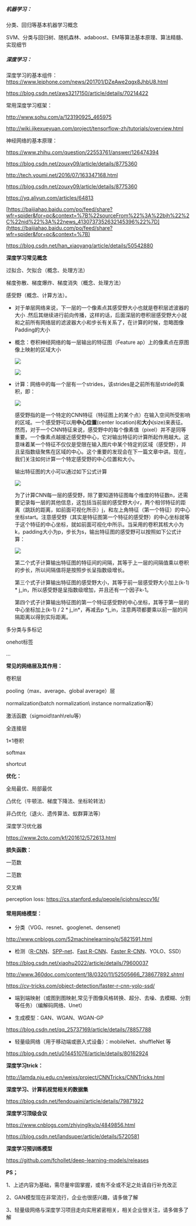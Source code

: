 ##### 机器学习：

分类、回归等基本机器学习概念

SVM、分类与回归树、随机森林、adaboost、EM等算法基本原理、算法精髓、实现细节

 

##### 深度学习：

深度学习的基本组件：<https://www.leiphone.com/news/201701/DZeAwe2qgx8JhbU8.html>

<https://blog.csdn.net/aws3217150/article/details/70214422>

常用深度学习框架：

<http://www.sohu.com/a/123190925_465975>

<http://wiki.jikexueyuan.com/project/tensorflow-zh/tutorials/overview.html>

神经网络的基本原理：

<https://www.zhihu.com/question/22553761/answer/126474394>

<https://blog.csdn.net/zouxy09/article/details/8775360>

<http://tech.youmi.net/2016/07/163347168.html>

<https://blog.csdn.net/zouxy09/article/details/8775360>

<https://yq.aliyun.com/articles/64813>

[https://baijiahao.baidu.com/po/feed/share?wfr=spider&for=pc&context=%7B%22sourceFrom%22%3A%22bjh%22%2C%22nid%22%3A%22news_4130737352632145396%22%7D](https://baijiahao.baidu.com/po/feed/share?wfr=spider&for=pc&context=%7B)

<https://blog.csdn.net/han_xiaoyang/article/details/50542880>

 

**深度学习常见概念**

过拟合、欠拟合（概念、处理方法）

梯度弥散、梯度爆炸、梯度消失（概念、处理方法）

感受野（概念、计算方法）。

* 对于单层网络来说，下一层的一个像素点其感受野大小也就是卷积层滤波器的大小 .然后其继续进行前向传播，这样的话，后面深层的卷积层感受野大小就和之前所有网络层的滤波器大小和步长有关系了，在计算的时候，忽略图像Padding的大小

* 概念：卷积神经网络的每一层输出的特征图（Feature ap）上的像素点在原图像上映射的区域大小

  ![](assets/gsy.jpg)

  ![](assets/gsy1.jpg)

* 计算：网络中的每一个层有一个strides，该strides是之前所有层stride的乘积，即：

  ![](assets/ca.png)

  感受野指的是一个特定的CNN特征（特征图上的某个点）在输入空间所受影响的区域。一个感受野可以用**中心位置**(center location)和**大小**(size)来表征。然而，对于一个CNN特征来说，感受野中的每个像素值（pixel）并不是同等重要。一个像素点越接近感受野中心，它对输出特征的计算所起作用越大。这意味着某一个特征不仅仅是受限在输入图片中某个特定的区域（感受野），并且呈指数级聚焦在区域的中心。这个重要的发现会在下一篇文章中讲。现在，我们关注如何计算一个特定感受野的中心位置和大小。

   

  输出特征图的大小可以通过如下公式计算 

   ![](assets/cnn.png)

  为了计算CNN每一层的感受野，除了要知道特征图每个维度的特征数n，还需要记录每一层的其他信息，这包括当前层的感受野大小r，两个相邻特征的距离（跳跃的距离，如前面可视化所示）j，和左上角特征（第一个特征）的中心坐标start。注意感受野（其实是特征图第一个特征的感受野）的中心坐标就等于这个特征的中心坐标，就如前面可视化中所示。当采用的卷积其核大小为k，padding大小为p，步长为s，输出特征图的感受野可以按照如下公式计算：

   ![](assets/cal.png)

  第二个式子计算输出特征图的特征间的间隔，其等于上一层的间隔值乘以卷积的步长，所以间隔值将是按照步长呈指数级增长。

  第三个式子计算输出特征图的感受野大小，其等于前一层感受野大小加上(k-1) * j_in，所以感受野是呈指数级增加，并且还有一个因子k-1。

  第四个式子计算输出特征图的第一个特征感受野的中心坐标，其等于第一层的中心坐标加上(k-1) / 2 * j_in*，再减去p *j_in，注意两项都要乘以前一层的间隔距离以得到实际距离。

   

   

   

   

    

   

多分类与多标记

onehot标签

...

 

**常见的网络层及其作用：**

卷积层

pooling（max、average、global average）层

normalization(batch normalization\ instance normalization等）

激活函数（sigmoid\tanh\relu等）

全连接层

1×1卷积

softmax

shortcut

 

**优化：**

全局最优、局部最优

凸优化（牛顿法、梯度下降法、坐标轮转法）

非凸优化（退火、遗传算法、蚁群算法等）

深度学习优化器

<https://www.2cto.com/kf/201612/572613.html>



**损失函数：**

一范数

二范数

交叉熵

perception loss:     <https://cs.stanford.edu/people/jcjohns/eccv16/>

 

#### 常用网络模型：

* 分类（VGG、resnet、googlenet、densenet)

<http://www.cnblogs.com/52machinelearning/p/5821591.html>

 

* 检测（[R-CNN](http://islab.ulsan.ac.kr/files/announcement/513/rcnn_pami.pdf)、[SPP-net](https://arxiv.org/pdf/1406.4729.pdf)、[Fast R-CNN](https://arxiv.org/pdf/1504.08083.pdf)、[Faster R-CNN](https://arxiv.org/pdf/1506.01497.pdf)、YOLO、SSD）

<https://blog.csdn.net/xiaohu2022/article/details/79600037>

<http://www.360doc.com/content/18/0320/11/52505666_738677892.shtml>

<https://cv-tricks.com/object-detection/faster-r-cnn-yolo-ssd/>



* 端到端映射（或图到图映射,常见于图像风格转换、超分、去噪、去模糊、分割等任务）（编解码网络、Unet）

 

* 生成模型：GAN、WGAN、WGAN-GP

<https://blog.csdn.net/qq_25737169/article/details/78857788>

 

* 轻量级网络（用于移动端或嵌入式设备）：mobileNet、shuffleNet 等

<https://blog.csdn.net/u014451076/article/details/80162924>

 

**深度学习trick：**

<http://lamda.nju.edu.cn/weixs/project/CNNTricks/CNNTricks.html>

 

**深度学习、计算机视觉相关的数据集**

<https://blog.csdn.net/fendouaini/article/details/79871922>

**深度学习顶级会议**

<https://www.cnblogs.com/zhiyinglky/p/4849856.html>

<https://blog.csdn.net/landsuper/article/details/5720581>

 

**深度学习预训练模型**

<https://github.com/fchollet/deep-learning-models/releases>

 

**PS；**

1、上述内容为基础，需尽量牢固掌握，或有不全或不足之处请自行补充改正

2、GAN模型现在非常流行，企业也很感兴趣，请多做了解

3、轻量级网络与深度学习项目走向实用紧密相关，相关企业很关注，请多做多了解

 